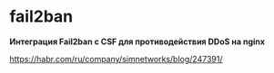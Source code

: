 fail2ban
========




**Интеграция Fail2ban с CSF для противодействия DDoS на nginx**

https://habr.com/ru/company/simnetworks/blog/247391/